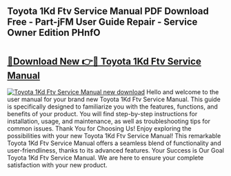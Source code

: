 ## Toyota 1Kd Ftv Service Manual PDF Download Free - Part-jFM User Guide Repair - Service Owner Edition PHnfO

# <h2><a href="http://bc46480.oget.top/?id=Toyota+1Kd+Ftv+Service+Manual">🔗Download New 👉🔴 Toyota 1Kd Ftv Service Manual</a></h2>

[![Toyota 1Kd Ftv Service Manual new download](https://i.imgur.com/5g1atiW.png)](http://bc46480.oget.top/?id=Toyota+1Kd+Ftv+Service+Manual)
Hello and welcome to the user manual for your brand new Toyota 1Kd Ftv Service Manual. This guide is specifically designed to familiarize you with the features, functions, and benefits of your product. You will find step-by-step instructions for installation, usage, and maintenance, as well as troubleshooting tips for common issues. Thank You for Choosing Us! Enjoy exploring the possibilities with your new Toyota 1Kd Ftv Service Manual! This remarkable Toyota 1Kd Ftv Service Manual offers a seamless blend of functionality and user-friendliness, thanks to its advanced features. Your Success is Our Goal Toyota 1Kd Ftv Service Manual. We are here to ensure your complete satisfaction with your new product.
